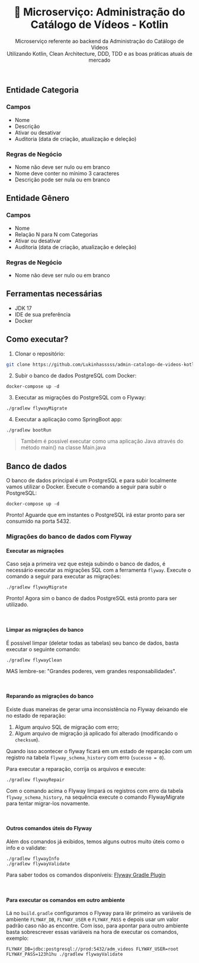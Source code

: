 <center>  
  <h1 align="center">🚀 Microserviço: Administração do Catálogo de Vídeos - Kotlin</h1>
  <p align="center">
    Microserviço referente ao backend da Administração do Catálogo de Vídeos<br />
    Utilizando Kotlin, Clean Architecture, DDD, TDD e as boas práticas atuais de mercado
  </p>
</center>
<br />

## Entidade Categoria

### Campos
- Nome
- Descrição
- Ativar ou desativar
- Auditoria (data de criação, atualização e deleção)

### Regras de Negócio
- Nome não deve ser nulo ou em branco
- Nome deve conter no mínimo 3 caracteres
- Descrição pode ser nula ou em branco

## Entidade Gênero

### Campos
- Nome
- Relação N para N com Categorias
- Ativar ou desativar
- Auditoria (data de criação, atualização e deleção)

### Regras de Negócio
- Nome não deve ser nulo ou em branco

## Ferramentas necessárias

- JDK 17
- IDE de sua preferência
- Docker

## Como executar?

1. Clonar o repositório:
```sh
git clone https://github.com/Lukinhasssss/admin-catalogo-de-videos-kotlin.git
```

2. Subir o banco de dados PostgreSQL com Docker:
```shell
docker-compose up -d
```

3. Executar as migrações do PostgreSQL com o Flyway:
```shell
./gradlew flywayMigrate
```

4. Executar a aplicação como SpringBoot app:
```shell
./gradlew bootRun
``` 

> Também é possível executar como uma aplicação Java através do
> método main() na classe Main.java
## Banco de dados

O banco de dados principal é um PostgreSQL e para subir localmente vamos utilizar o
Docker. Execute o comando a seguir para subir o PostgreSQL:

```shell
docker-compose up -d
```

Pronto! Aguarde que em instantes o PostgreSQL irá estar pronto para ser consumido
na porta 5432.

### Migrações do banco de dados com Flyway

#### Executar as migrações

Caso seja a primeira vez que esteja subindo o banco de dados, é necessário
executar as migrações SQL com a ferramenta `flyway`.
Execute o comando a seguir para executar as migrações:

```shell
./gradlew flywayMigrate
```

Pronto! Agora sim o banco de dados PostgreSQL está pronto para ser utilizado.

<br/>

#### Limpar as migrações do banco

É possível limpar (deletar todas as tabelas) seu banco de dados, basta
executar o seguinte comando:

```shell
./gradlew flywayClean
```

MAS lembre-se: "Grandes poderes, vem grandes responsabilidades".

<br/>

#### Reparando as migrações do banco

Existe duas maneiras de gerar uma inconsistência no Flyway deixando ele no estado de reparação:

1. Algum arquivo SQL de migração com erro;
2. Algum arquivo de migração já aplicado foi alterado (modificando o `checksum`).

Quando isso acontecer o flyway ficará em um estado de reparação
com um registro na tabela `flyway_schema_history` com erro (`sucesso = 0`).

Para executar a reparação, corrija os arquivos e execute:
```shell
./gradlew flywayRepair
```

Com o comando acima o Flyway limpará os registros com erro da tabela `flyway_schema_history`,
na sequência execute o comando FlywayMigrate para tentar migrar-los novamente.

<br/>

#### Outros comandos úteis do Flyway

Além dos comandos já exibidos, temos alguns outros muito úteis como o info e o validate:

```shell
./gradlew flywayInfo
./gradlew flywayValidate
```

Para saber todos os comandos disponíveis: [Flyway Gradle Plugin](https://flywaydb.org/documentation/usage/gradle/info)

<br/>

#### Para executar os comandos em outro ambiente

Lá no `build.gradle` configuramos o Flyway para lêr primeiro as variáveis de
ambiente `FLYWAY_DB`, `FLYWAY_USER` e `FLYWAY_PASS` e depois usar um valor padrão
caso não as encontre. Com isso, para apontar para outro ambiente basta sobrescrever
essas variáveis na hora de executar os comandos, exemplo:

```shell
FLYWAY_DB=jdbc:postgresql://prod:5432/adm_videos FLYWAY_USER=root FLYWAY_PASS=123h1hu ./gradlew flywayValidate
```